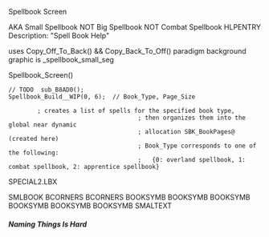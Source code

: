 
Spellbook Screen

AKA Small Spellbook
NOT Big Spellbook
NOT Combat Spellbook
HLPENTRY Description: "Spell Book Help"

uses Copy_Off_To_Back() && Copy_Back_To_Off() paradigm
background graphic is _spellbook_small_seg




Spellbook_Screen()

    // TODO  sub_B8AD0();
    Spellbook_Build__WIP(0, 6);  // Book_Type, Page_Size

            ; creates a list of spells for the specified book type,
                                        ; then organizes them into the global near dynamic
                                        ; allocation SBK_BookPages@ (created here)
                                        ; Book_Type corresponds to one of the following:
                                        ;   {0: overland spellbook, 1: combat spellbook, 2: apprentice spellbook}





SPECIAL2.LBX

SMLBOOK
BCORNERS
BCORNERS
BOOKSYMB
BOOKSYMB
BOOKSYMB
BOOKSYMB
BOOKSYMB
BOOKSYMB
SMALTEXT





##### Naming Things Is Hard

